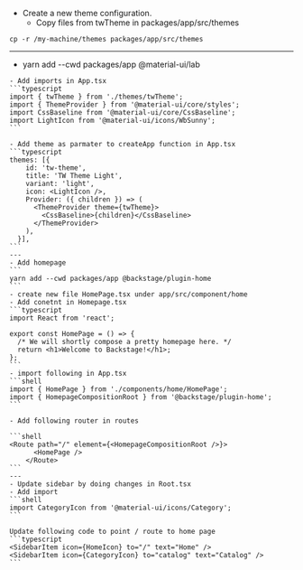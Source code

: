 - Create a new theme configuration.
  - Copy files from twTheme in packages/app/src/themes
```shell
cp -r /my-machine/themes packages/app/src/themes
```
---
- yarn add --cwd packages/app @material-ui/lab
````
- Add imports in App.tsx
```typescript
import { twTheme } from './themes/twTheme';
import { ThemeProvider } from '@material-ui/core/styles';
import CssBaseline from '@material-ui/core/CssBaseline';
import LightIcon from '@material-ui/icons/WbSunny';
```

- Add theme as parmater to createApp function in App.tsx
```typescript
themes: [{
    id: 'tw-theme',
    title: 'TW Theme Light',
    variant: 'light',
    icon: <LightIcon />,
    Provider: ({ children }) => (
      <ThemeProvider theme={twTheme}>
        <CssBaseline>{children}</CssBaseline>
      </ThemeProvider>
    ),
  }],
```
---
- Add homepage
```
yarn add --cwd packages/app @backstage/plugin-home
```
- create new file HomePage.tsx under app/src/component/home
- Add conetnt in Homepage.tsx
```typescript
import React from 'react';

export const HomePage = () => {
  /* We will shortly compose a pretty homepage here. */
  return <h1>Welcome to Backstage!</h1>;
};
```
- import following in App.tsx
```shell
import { HomePage } from './components/home/HomePage';
import { HomepageCompositionRoot } from '@backstage/plugin-home';
```

- Add following router in routes

```shell
<Route path="/" element={<HomepageCompositionRoot />}>
      <HomePage />
    </Route>
```
---
- Update sidebar by doing changes in Root.tsx
- Add import
```shell
import CategoryIcon from '@material-ui/icons/Category';
```

Update following code to point / route to home page
```typescript
<SidebarItem icon={HomeIcon} to="/" text="Home" />
<SidebarItem icon={CategoryIcon} to="catalog" text="Catalog" />
```
